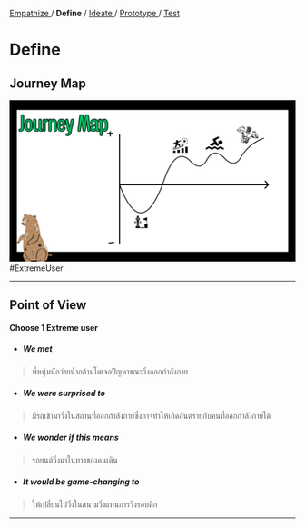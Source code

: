 [ Empathize ](empathize.md) / **Define** / [ Ideate ](ideate.md) / [ Prototype ](prototype.md) / [ Test ](test.md)
# Define 

## Journey Map
<img src="assets/define/ExtremeUser.png" alt="JourneyExtremeUser" width="800"> 
#ExtremeUser 

---- 

## Point of View 
#### Choose 1 Extreme user 
- ##### We met
> พี่หนุ่มนักว่ายน้ำกล้ามโตเจอปัญหาขณะวิ่งออกกำลังกาย
- ##### We were surprised to
> มีรถเข้ามาวิ่งในสถานที่ออกกำลังกายซึ่งอาจทำให้เกิดอันตรายกับคนที่ออกกำลังกายได้
- ##### We wonder if this means
> รถยนต์วิ่งมาในทางของคนเดิน
- ##### It would be game-changing to
> ให้เปลี่ยนไปวิ่งในสนามวิ่งแทนการวิ่งรอบตึก

----
